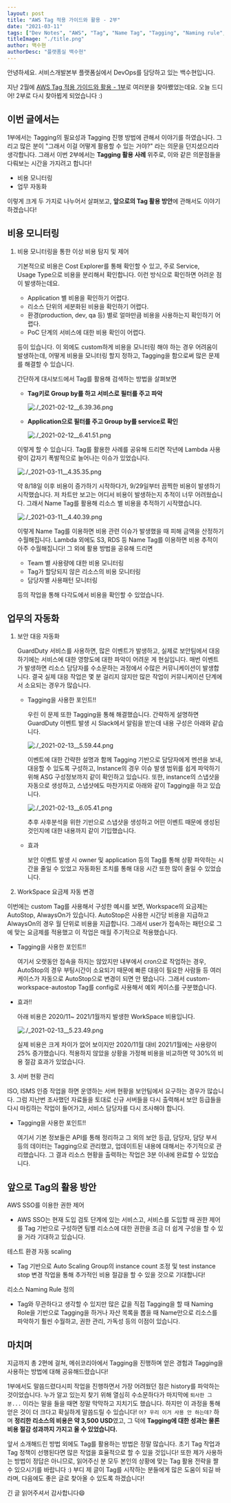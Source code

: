 ```yaml
---
layout: post
title: "AWS Tag 적용 가이드와 활용 - 2부"
date: "2021-03-11"
tags: ["Dev Notes", "AWS", "Tag", "Name Tag", "Tagging", "Naming rule", "config", "API", "guardduty"]
titleImage: "./title.png"
author: 백수현
authorDesc: "플랫폼실 백수현"
---
```


안녕하세요. 서비스개발본부 플랫폼실에서 DevOps를 담당하고 있는 백수현입니다.

지난 2월에 [AWS Tag 적용 가이드와 활용 - 1부](https://mesh.dev/20210217-dev-notes-003-aws-tag-01/ "AWS Tag 적용 가이드와 활용 - 1부")로 여러분을 찾아뵀었는데요. 오늘 드디어! 2부로 다시 찾아뵙게 되었습니다 :)


## 이번 글에서는

1부에서는 Tagging의 필요성과 Tagging 진행 방법에 관해서 이야기를 하였습니다. 그리고 많은 분이 "그래서 이걸 어떻게 활용할 수 있는 거야?" 라는 의문을 던지셨으리라 생각합니다. 그래서 이번 2부에서는 **Tagging 활용 사례** 위주로, 이와 같은 의문점들을 다뤄보는 시간을 가지려고 합니다!

- 비용 모니터링
- 업무 자동화

이렇게 크게 두 가지로 나누어서 살펴보고, **앞으로의 Tag 활용 방안**에 관해서도 이야기하겠습니다!


## 비용 모니터링

1. 비용 모니터링을 통한 이상 비용 탐지 및 제어

    기본적으로 비용은 Cost Explorer를 통해 확인할 수 있고, 주로 Service, Usage Type으로 비용을 분리해서 확인합니다. 이런 방식으로 확인하면 어려운 점이 발생하는데요.

    - Application 별 비용을 확인하기 어렵다.
    - 리소스 단위의 세분화된 비용을 확인하기 어렵다.
    - 환경(production, dev, qa 등) 별로 얼마만큼 비용을 사용하는지 확인하기 어렵다.
    - PoC 단계의 서비스에 대한 비용 확인이 어렵다.

    등이 있습니다. 이 외에도 custom하게 비용을 모니터링 해야 하는 경우 어려움이 발생하는데, 어떻게 비용을 모니터링 할지 정하고, Tagging을 함으로써 많은 문제를 해결할 수 있습니다.

    간단하게 대시보드에서 Tag를 활용해 검색하는 방법을 살펴보면

    - **Tag키로 Group by를 하고 서비스로 필터를 주고 파악**

        ![./_2021-02-12__6.39.36.png](./_2021-02-12__6.39.36.png)

    - **Application으로 필터를 주고 Group by를 service로 확인**

        ![./_2021-02-12__6.41.51.png](./_2021-02-12__6.41.51.png)

    이렇게 할 수 있습니다. Tag를 활용한 사례를 공유해 드리면 작년에 Lambda 사용량이 갑자기 폭발적으로 늘어나는 이슈가 있었습니다.

    ![./_2021-03-11__4.35.35.png](./_2021-03-11__4.35.35.png)

    약 8/18일 이후 비용이 증가하기 시작하다가, 9/29일부터 끔찍한 비용이 발생하기 시작했습니다. 저 차트만 보고는 어디서 비용이 발생하는지 추적이 너무 어려웠습니다. 그래서 Name Tag를 활용해 리소스 별 비용을 추적하기 시작했습니다.

    ![./_2021-03-11__4.40.39.png](./_2021-03-11__4.40.39.png)

    이렇게 Name Tag를 이용하면 비용 관련 이슈가 발생했을 때 피해 금액을 산정하기 수월해집니다. Lambda 외에도 S3, RDS 등 Name Tag를 이용하면 비용 추적이 아주 수월해집니다! 그 외에 활용 방법을 공유해 드리면

    - Team 별 사용량에 대한 비용 모니터링
    - Tag가 할당되지 않은 리소스의 비용 모니터링
    - 담당자별 사용패턴 모니터링

    등의 작업을 통해 다각도에서 비용을 확인할 수 있었습니다.

## 업무의 자동화

1. 보안 대응 자동화

    GuardDuty 서비스를 사용하면, 많은 이벤트가 발생하고, 실제로 보안팀에서 대응하기에는 서비스에 대한 영향도에 대한 파악이 어려운 게 현실입니다. 매번 이벤트가 발생하면 리소스 담당자를 수소문하는 과정에서 수많은 커뮤니케이션이 발생합니다. 결국 실제 대응 작업은 몇 분 걸리지 않지만 많은 작업이 커뮤니케이션 단계에서 소요되는 경우가 많습니다.

    - Tagging을 사용한 포인트!!

        우린 이 문제 또한 Tagging을 통해 해결했습니다. 간략하게 설명하면 GuardDuty 이벤트 발생 시 Slack에서 알림을 받는데 내용 구성은 아래와 같습니다.

        ![./_2021-02-13__5.59.44.png](./_2021-02-13__5.59.44.png)

        이벤트에 대한 간략한 설명과 함께 Tagging 기반으로 담당자에게 멘션을 보내, 대응할 수 있도록 구성하고, Instance의 경우 이슈 발생 범위를 쉽게 파악하기 위해 ASG 구성정보까지 같이 확인하고 있습니다. 또한, instance의 스냅샷을 자동으로 생성하고, 스냅샷에도 마찬가지로 아래와 같이 Tagging을 하고 있습니다.

        ![./_2021-02-13__6.05.41.png](./_2021-02-13__6.05.41.png)

        추후 사후분석을 위한 기반으로 스냅샷을 생성하고 어떤 이벤트 때문에 생성된 것인지에 대한 내용까지 같이 기입했습니다.

    - 효과

        보안 이벤트 발생 시 owner 및 application 등의 Tag를 통해 상황 파악하는 시간을 줄일 수 있었고 자동화된 조치를 통해 대응 시간 또한 많이 줄일 수 있었습니다.

2. WorkSpace 요금제 자동 변경

이번에는 custom Tag를 사용해서 구성한 예시를 보면, Workspace의 요금제는 AutoStop, AlwaysOn가 있습니다. AutoStop은 사용한 시간당 비용을 지급하고 AlwaysOn의 경우 월 단위로 비용을 지급합니다. 그래서 user가 접속하는 패턴으로 그에 맞는 요금제를 적용했고 이 작업은 매월 주기적으로 적용했습니다.

- Tagging을 사용한 포인트!!

    여기서 오랫동안 접속을 하지는 않았지만 내부에서 cron으로 작업하는 경우, AutoStop의 경우 부팅시간이 소요되기 때문에 빠른 대응이 필요한 사람들 등 여러 케이스가 자동으로 AutoStop으로 변경이 되면 안 됐습니다. 그래서 custom-workspace-autostop Tag를 config로 사용해서 예외 케이스를 구분했습니다.

- 효과!!

    아래 비용은 2020/11~ 2021/1월까지 발생한 WorkSpace 비용입니다.

    ![./_2021-02-13__5.23.49.png](./_2021-02-13__5.23.49.png)

    실제 비용은 크게 차이가 없어 보이지만 2020/11월 대비 2021/1월에는 사용량이 25% 증가했습니다. 적용하지 않았을 상황을 가정해 비용을 비교하면 약 30%의 비용 절감 효과가 있었습니다.

3.  서버 현황 관리

ISO, ISMS 인증 작업을 하면 운영하는 서버 현황을 보안팀에서 요구하는 경우가 많습니다. 그럼 지난번 조사했던 자료들을 토대로 신규 서버들을 다시 출력해서 보안 등급들을 다시 마킹하는 작업이 들어가고, 서비스 담당자를 다시 조사해야 합니다.

- Tagging을 사용한 포인트!!

    여기서 기본 정보들은 API를 통해 정리하고 그 외의 보안 등급, 담당자, 담당 부서 등의 데이터는 Tagging으로 관리했고, 업데이트된 내용에 대해서는 주기적으로 관리했습니다. 그 결과 리소스 현황을 출력하는 작업은 3분 이내에 완료할 수 있었습니다.

## 앞으로 Tag의 활용 방안

AWS SSO를 이용한 권한 제어

- AWS SSO는 현재 도입 검토 단계에 있는 서비스고, 서비스를 도입할 때 권한 제어를 Tag 기반으로 구성하면 팀별 리소스에 대한 권한을 조금 더 쉽게 구성을 할 수 있을 거라 기대하고 있습니다.

테스트 환경 자동 scaling

- Tag 기반으로 Auto Scaling Group의 instance count 조정 및 test instance stop 변경 작업을 통해 추가적인 비용 절감을 할 수 있을 것으로 기대합니다!

리소스 Naming Rule 정의

- Tag와 무관하다고 생각할 수 있지만 많은 값을 직접 Tagging을 할 때 Naming Role을 기반으로 Tagging을 하거나 자산 목록을 뽑을 때 Name만으로 리소스를 파악하기 훨씬 수월하고, 권한 관리, 가독성 등의 이점이 있습니다.


## 마치며

지금까지 총 2편에 걸쳐, 메쉬코리아에서 Tagging을 진행하며 얻은 경험과 Tagging을 사용하는 방법에 대해 공유해드렸습니다!

1부에서도 말씀드렸다시피 작업을 진행하면서 가장 어려웠던 점은 history를 파악하는 것이었습니다. 누가 알고 있는지 찾기 위해 열심히 수소문하다가 마지막에 `퇴사한 그분...` 이라는 말을 들을 때면 정말 막막하고 지치기도 했습니다. 하지만 이 과정을 통해 얻은 것이 더 크다고 확실하게 말씀드릴 수 있습니다! `어? 우리 이거 사용 안 하는데?` 하며 **정리한 리소스의 비용은 약 3,500 USD**였고, 그 덕에 **Tagging에 대한 성과는 물론 비용 절감 성과까지 가지고 올 수 있었습니다.**

앞서 소개해드린 방법 외에도 Tag를 활용하는 방법은 정말 많습니다. 초기 Tag 작업과 Tag 정책이 선행된다면 많은 작업을 효율적으로 할 수 있을 것입니다! 또한 제가 사용하는 방법이 정답은 아니므로,
읽어주신 분 모두 본인의 상황에 맞는 Tag 활용 전략을 짤 수 있으시기를 바랍니다 :) 부디 제 글이 Tag를 시작하는 분들에게 많은 도움이 되길 바라며, 다음에도 좋은 글로 찾아올 수 있도록 하겠습니다!

긴 글 읽어주셔서 감사합니다😄
